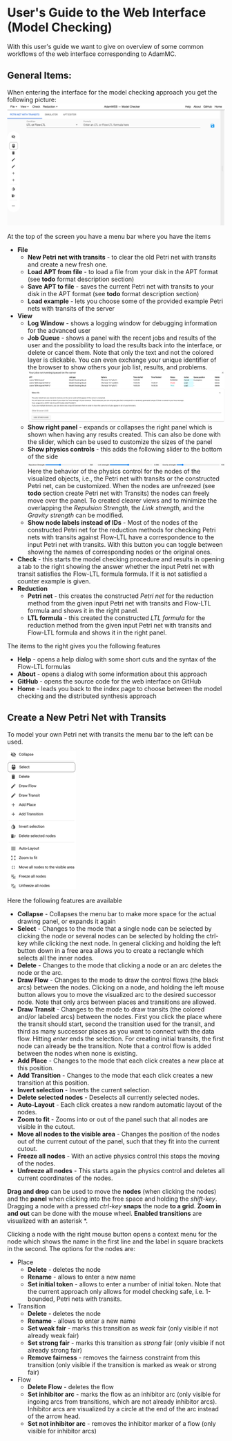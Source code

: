 User's Guide to the Web Interface (Model Checking)
==================================================
With this user's guide we want to give on overview of some common workflows of the web interface corresponding to AdamMC.

General Items:
--------------
When entering the interface for the model checking approach you get the following picture:
![Initial Screen For Model Checking Approach](screenshots/mc_initial_4k.png)

At the top of the screen you have a menu bar where you have the items

- **File**
  * **New Petri net with transits** - to clear the old Petri net with transits and create a new fresh one.
  * **Load APT from file** - to load a file from your disk in the APT format (see **todo** format description section)
  * **Save APT to file** - saves the current Petri net with transits to your disk in the APT format (see **todo** format description section)
  * **Load example** - lets you choose some of the provided example Petri nets with transits of the server
- **View**
  * **Log Window** - shows a logging window for debugging information for the advanced user
  * **Job Queue** - shows a panel with the recent jobs and results of the user and the possibility to load the results back into the interface, or delete or cancel them. Note that only the text and not the colored layer is clickable. You can even exchange your unique identifier of the browser to show others your job list, results, and problems.
![Job Queue](screenshots/mc_job_queue_4k.png)
  * **Show right panel** - expands or collapses the right panel which is shown when having any results created. This can also be done with the slider, which can be used to customize the sizes of the panel
  * **Show physics controls** - this adds the following slider to the bottom of the side
![Physics Control](screenshots/mc_physics_control_4k.png)
Here the behavior of the physics control for the nodes of the visualized objects, i.e., the Petri net with transits or the constructed Petri net, can be customized. When the nodes are unfreezed (see **todo** section create Petri net with Transits) the nodes can freely move over the panel. To created clearer views and to minimize the overlapping the *Repulsion Strength*, the *Link strength*, and the *Gravity strength* can be modified.
  * **Show node labels instead of IDs** - Most of the nodes of the  constructed Petri net for the reduction methods for checking Petri nets with transits against Flow-LTL have a correspondence to the input Petri net with transits. With this button you can toggle between showing the names of corresponding nodes or the original ones.
- **Check** - this starts the model checking procedure and results in opening a tab to the right showing the answer whether the input Petri net with transit satisfies the Flow-LTL formula formula. If it is not satisfied a counter example is given.
- **Reduction**
  * **Petri net** - this creates the constructed *Petri net* for the reduction method from the given input Petri net with transits and Flow-LTL formula and shows it in the right panel.
  * **LTL formula** - this created the constructed *LTL formula* for the reduction method from the given input Petri net with transits and Flow-LTL formula and shows it in the right panel.

The items to the right gives you the following features

- **Help** - opens a help dialog with some short cuts and the syntax of the Flow-LTL formulas
- **About** - opens a dialog with some information about this approach
- **GitHub** - opens the source code for the web interface on GitHub
- **Home** - leads you back to the index page to choose between the model checking and the distributed synthesis approach

Create a New Petri Net with Transits
------------------------------------
To model your own Petri net with transits the menu bar to the left can be used.

![Create New Petri Net with Transits](screenshots/mc_expanded_toolbar_4k_small.png)

Here the following features are available

- **Collapse** - Collapses the menu bar to make more space for the actual drawing panel, or expands it again
- **Select** - Changes to the mode that a single node can be selected by clicking the node or several nodes can be selected by holding the ctrl-key while clicking the next node. In general clicking and holding the left button down in a free area allows you to create a rectangle which selects all the inner nodes.
- **Delete** - Changes to the mode that clicking a node or an arc deletes the node or the arc.
- **Draw Flow** - Changes to the mode to draw the control flows (the black arcs) between the nodes. Clicking on a node, and holding the left mouse button allows you to move the visualized arc to the desired successor node. Note that only arcs between places and transitions are allowed.
- **Draw Transit** - Changes to the mode to draw transits (the colored and/or labeled arcs) between the nodes. First you click the place where the transit should start, second the transition used for the transit, and third as many successor places as you want to connect with the data flow. Hitting *enter* ends the selection. For creating initial transits, the first node can already be the transition. Note that a control flow is added between the nodes when none is existing.
- **Add Place** - Changes to the mode that each click creates a new place at this position.
- **Add Transition** - Changes to the mode that each click creates a new transition at this position. 
- **Invert selection** - Inverts the current selection.
- **Delete selected nodes** - Deselects all currently selected nodes.
- **Auto-Layout** - Each click creates a new random automatic layout of the nodes.
- **Zoom to fit** - Zooms into or out of the panel such that all nodes are visible in the cutout.
- **Move all nodes to the visible area** - Changes the position of the nodes out of the current cutout of the panel, such that they fit into the current cutout.
- **Freeze all nodes** - With an active physics control this stops the moving of the nodes.
- **Unfreeze all nodes** - This starts again the physics control and deletes all current coordinates of the nodes.

**Drag and drop** can be used to move the **nodes** (when clicking the nodes) and the **panel** when clicking into the free space and holding the *shift-key*. Dragging a node with a pressed *ctrl-key* **snaps** the node **to a grid**. **Zoom in and out** can be done with the mouse wheel. **Enabled transitions** are visualized with an asterisk *.

Clicking a node with the right mouse button opens a context menu for the node which shows the name in the first line and the label in square brackets in the second. The options for the nodes are:

- Place
  * **Delete** - deletes the node
  * **Rename** - allows to enter a new name
  * **Set initial token** -  allows to enter a number of initial token. Note that the current approach only allows for model checking safe, i.e. 1-bounded, Petri nets with transits.
- Transition
  * **Delete** - deletes the node
  * **Rename** - allows to enter a new name
  * **Set weak fair** - marks this transition as *weak* fair (only visible if not already weak fair)
  * **Set strong fair** - marks this transition as *strong* fair (only visible if not already strong fair)
  * **Remove fairness** - removes the fairness constraint from this transition (only visible if the transition is marked as weak or strong fair)
- Flow
  * **Delete Flow** - deletes the flow
  * **Set inhibitor arc** - marks the flow as an inhibitor arc (only visible for ingoing arcs from transitions, which are not already inhibitor arcs). Inhibitor arcs are visualized by a circle at the end of the arc instead of the arrow head.
  * **Set not inhibitor arc** - removes the inhibitor marker of a flow (only visible for inhibitor arcs) 
